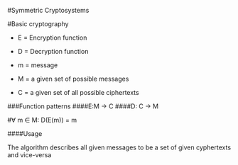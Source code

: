 #Symmetric Cryptosystems

#Basic cryptography

- E = Encryption function

- D = Decryption function

- m = message

- M =  a given set of possible messages

- C = a given set of all possible ciphertexts 

###Function patterns
####E:M -> C
####D: C -> M

#∀ m ∈ M: D(E(m)) = m

####Usage

The algorithm describes all given messages to be a set of given cyphertexts and vice-versa


